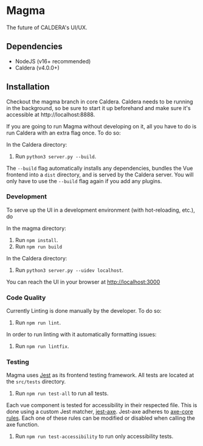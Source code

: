# Magma
The future of CALDERA's UI/UX.

## Dependencies
* NodeJS (v16+ recommended)
* Caldera (v4.0.0+)

## Installation
Checkout the magma branch in core Caldera. Caldera needs to be running in the background, so be sure to start it up
beforehand and make sure it's accessible at http://localhost:8888.

If you are going to run Magma without developing on it, all you have to do is run Caldera with an extra flag once. To do so:

In the Caldera directory:
1. Run `python3 server.py --build`.

The `--build` flag automatically installs any dependencies, bundles the Vue frontend into a `dist` directory, and is served by the Caldera server.
You will only have to use the `--build` flag again if you add any plugins.

### Development
To serve up the UI in a development environment (with hot-reloading, etc.), do

In the magma directory:
1. Run `npm install`.
2. Run `npm run build`

In the Caldera directory:
1. Run `python3 server.py --uidev localhost`.

You can reach the UI in your browser at [http://localhost:3000](http://localhost:3000)

### Code Quality
Currently Linting is done manually by the developer. To do so:

1. Run `npm run lint`.

In order to run linting with it automatically formatting issues:

1. Run `npm run lintfix`.

### Testing
Magma uses [Jest](https://jestjs.io/) as its frontend testing framework. All tests are located at the `src/tests` directory.

1. Run `npm run test-all` to run all tests.

Each vue component is tested for accessibility in their respected file. This is done using a custom Jest matcher, [jest-axe](https://github.com/nickcolley/jest-axe). Jest-axe adheres to
[axe-core rules](https://github.com/dequelabs/axe-core/blob/master/doc/rule-descriptions.md). Each one of these rules can be modified or disabled when calling the axe function.

1. Run `npm run test-accessibility` to run only accessibility tests.
